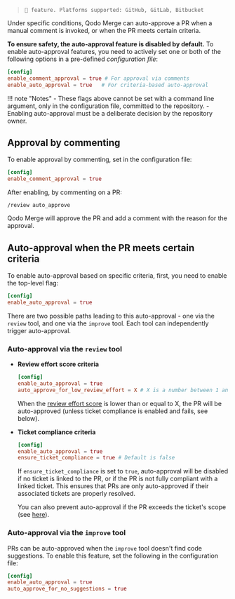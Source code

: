 

> `💎 feature. Platforms supported: GitHub, GitLab, Bitbucket`

Under specific conditions, Qodo Merge can auto-approve a PR when a manual comment is invoked, or when the PR meets certain criteria.

**To ensure safety, the auto-approval feature is disabled by default.**
To enable auto-approval features, you need to actively set one or both of the following options in a pre-defined _configuration file_:

```toml
[config]
enable_comment_approval = true # For approval via comments
enable_auto_approval = true   # For criteria-based auto-approval
```

!!! note "Notes"
    - These flags above cannot be set with a command line argument, only in the configuration file, committed to the repository.
    - Enabling auto-approval must be a deliberate decision by the repository owner.

## **Approval by commenting**

To enable approval by commenting, set in the configuration file:

```toml
[config]
enable_comment_approval = true
```

After enabling, by commenting on a PR:

```
/review auto_approve
```

Qodo Merge will approve the PR and add a comment with the reason for the approval.

## **Auto-approval when the PR meets certain criteria**

To enable auto-approval based on specific criteria, first, you need to enable the top-level flag:

```toml
[config]
enable_auto_approval = true
```

There are two possible paths leading to this auto-approval - one via the `review` tool, and one via the `improve` tool. Each tool can independently trigger auto-approval.

### Auto-approval via the `review` tool

- **Review effort score criteria**

    ```toml
    [config]
    enable_auto_approval = true
    auto_approve_for_low_review_effort = X # X is a number between 1 and 5
    ```
    
    When the [review effort score](https://www.qodo.ai/images/pr_agent/review3.png) is lower than or equal to X, the PR will be auto-approved (unless ticket compliance is enabled and fails, see below).

- **Ticket compliance criteria**
    
    ```toml
    [config]
    enable_auto_approval = true
    ensure_ticket_compliance = true # Default is false
    ```
    
    If `ensure_ticket_compliance` is set to `true`, auto-approval will be disabled if no ticket is linked to the PR, or if the PR is not fully compliant with a linked ticket. This ensures that PRs are only auto-approved if their associated tickets are properly resolved.
    
    You can also prevent auto-approval if the PR exceeds the ticket's scope (see [here](https://qodo-merge-docs.qodo.ai/core-abilities/fetching_ticket_context/#configuration-options)).


### Auto-approval via the `improve` tool

PRs can be auto-approved when the `improve` tool doesn't find code suggestions.
To enable this feature, set the following in the configuration file:

```toml
[config]
enable_auto_approval = true
auto_approve_for_no_suggestions = true
```

